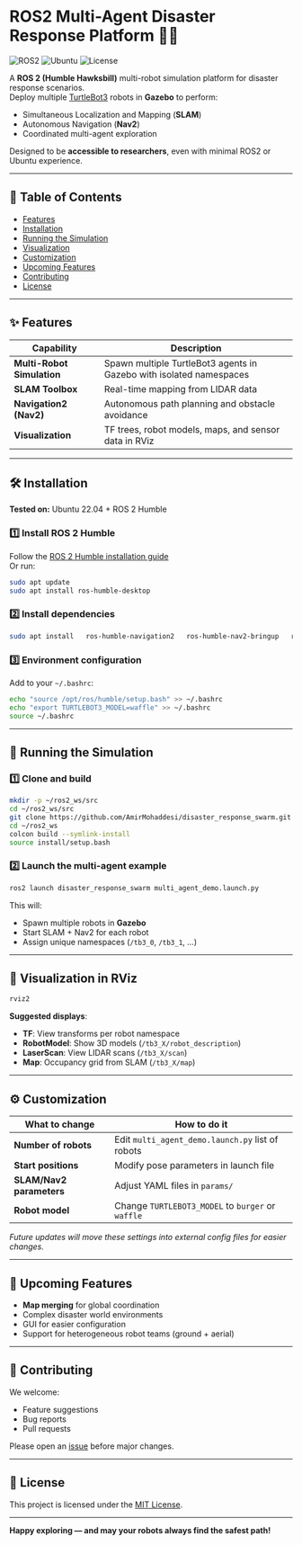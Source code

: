# ROS2 Multi-Agent Disaster Response Platform 🚨🤖

![ROS2](https://img.shields.io/badge/ROS2-Humble-blue)
![Ubuntu](https://img.shields.io/badge/Ubuntu-22.04-orange)
![License](https://img.shields.io/badge/License-MIT-green)

A **ROS 2 (Humble Hawksbill)** multi-robot simulation platform for disaster response scenarios.  
Deploy multiple [TurtleBot3](https://emanual.robotis.com/docs/en/platform/turtlebot3/overview/) robots in **Gazebo** to perform:

- Simultaneous Localization and Mapping (**SLAM**)
- Autonomous Navigation (**Nav2**)
- Coordinated multi-agent exploration

Designed to be **accessible to researchers**, even with minimal ROS2 or Ubuntu experience.

---

## 📖 Table of Contents
- [Features](#features)
- [Installation](#installation)
- [Running the Simulation](#running-the-simulation)
- [Visualization](#visualization)
- [Customization](#customization)
- [Upcoming Features](#upcoming-features)
- [Contributing](#contributing)
- [License](#license)

---

## ✨ Features
| Capability                     | Description |
|--------------------------------|-------------|
| **Multi-Robot Simulation**     | Spawn multiple TurtleBot3 agents in Gazebo with isolated namespaces |
| **SLAM Toolbox**               | Real-time mapping from LIDAR data |
| **Navigation2 (Nav2)**         | Autonomous path planning and obstacle avoidance |
| **Visualization**              | TF trees, robot models, maps, and sensor data in RViz |

---

## 🛠 Installation

**Tested on:** Ubuntu 22.04 + ROS 2 Humble

### 1️⃣ Install ROS 2 Humble
Follow the [ROS 2 Humble installation guide](https://docs.ros.org/en/humble/Installation.html)  
Or run:

```bash
sudo apt update
sudo apt install ros-humble-desktop
```

### 2️⃣ Install dependencies
```bash
sudo apt install   ros-humble-navigation2   ros-humble-nav2-bringup   ros-humble-slam-toolbox   ros-humble-gazebo-*   ros-humble-turtlebot3*   ros-humble-rviz2
```

### 3️⃣ Environment configuration
Add to your `~/.bashrc`:
```bash
echo "source /opt/ros/humble/setup.bash" >> ~/.bashrc
echo "export TURTLEBOT3_MODEL=waffle" >> ~/.bashrc
source ~/.bashrc
```

---

## 🚀 Running the Simulation

### 1️⃣ Clone and build
```bash
mkdir -p ~/ros2_ws/src
cd ~/ros2_ws/src
git clone https://github.com/AmirMohaddesi/disaster_response_swarm.git
cd ~/ros2_ws
colcon build --symlink-install
source install/setup.bash
```

### 2️⃣ Launch the multi-agent example
```bash
ros2 launch disaster_response_swarm multi_agent_demo.launch.py
```

This will:
- Spawn multiple robots in **Gazebo**
- Start SLAM + Nav2 for each robot
- Assign unique namespaces (`/tb3_0`, `/tb3_1`, …)

---

## 👀 Visualization in RViz
```bash
rviz2
```
**Suggested displays**:
- **TF**: View transforms per robot namespace
- **RobotModel**: Show 3D models (`/tb3_X/robot_description`)
- **LaserScan**: View LIDAR scans (`/tb3_X/scan`)
- **Map**: Occupancy grid from SLAM (`/tb3_X/map`)

---

## ⚙️ Customization

| What to change              | How to do it |
|-----------------------------|--------------|
| **Number of robots**        | Edit `multi_agent_demo.launch.py` list of robots |
| **Start positions**         | Modify pose parameters in launch file |
| **SLAM/Nav2 parameters**    | Adjust YAML files in `params/` |
| **Robot model**             | Change `TURTLEBOT3_MODEL` to `burger` or `waffle` |

*Future updates will move these settings into external config files for easier changes.*

---

## 🔮 Upcoming Features
- **Map merging** for global coordination
- Complex disaster world environments
- GUI for easier configuration
- Support for heterogeneous robot teams (ground + aerial)

---

## 🤝 Contributing
We welcome:
- Feature suggestions
- Bug reports
- Pull requests

Please open an [issue](https://github.com/AmirMohaddesi/disaster_response_swarm/issues) before major changes.

---

## 📜 License
This project is licensed under the [MIT License](LICENSE).

---

**Happy exploring — and may your robots always find the safest path!**
